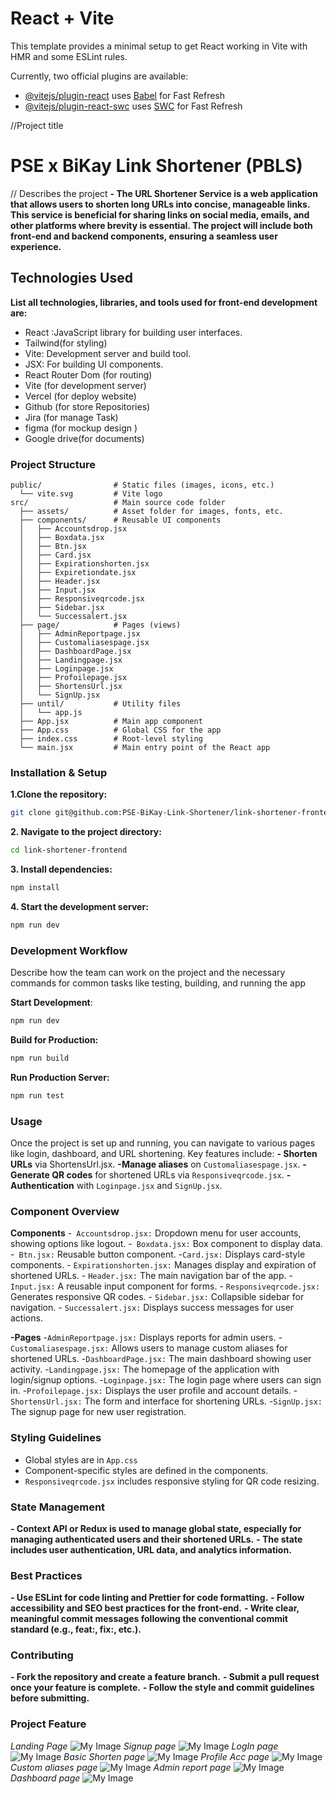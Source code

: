 # React + Vite

This template provides a minimal setup to get React working in Vite with HMR and some ESLint rules.

Currently, two official plugins are available:

- [@vitejs/plugin-react](https://github.com/vitejs/vite-plugin-react/blob/main/packages/plugin-react/README.md) uses [Babel](https://babeljs.io/) for Fast Refresh
- [@vitejs/plugin-react-swc](https://github.com/vitejs/vite-plugin-react-swc) uses [SWC](https://swc.rs/) for Fast Refresh



//Project title 
# PSE x BiKay Link Shortener (PBLS)
// Describes the project
**- The URL Shortener Service is a web application that allows users to shorten long URLs into concise, manageable links. This service is beneficial for sharing links on social media, emails, and other platforms where brevity is essential. The project will include both front-end and backend components, ensuring a seamless user experience.**

## Technologies Used
**List all technologies, libraries, and tools used for front-end development are:**
- React :JavaScript library for building user interfaces.
- Tailwind(for styling)
- Vite: Development server and build tool.
- JSX: For building UI components.
- React Router Dom (for routing)
- Vite (for development server)
- Vercel (for deploy website)
- Github (for store Repositories)
- Jira (for manage Task)
- figma (for mockup design )
- Google drive(for documents)

### Project Structure
```src/
public/                # Static files (images, icons, etc.)
  └── vite.svg         # Vite logo
src/                   # Main source code folder
  ├── assets/          # Asset folder for images, fonts, etc.
  ├── components/      # Reusable UI components
  │   ├── Accountsdrop.jsx
  │   ├── Boxdata.jsx
  │   ├── Btn.jsx
  │   ├── Card.jsx
  │   ├── Expirationshorten.jsx
  │   ├── Expiretiondate.jsx
  │   ├── Header.jsx
  │   ├── Input.jsx
  │   ├── Responsiveqrcode.jsx
  │   ├── Sidebar.jsx
  │   └── Successalert.jsx
  ├── page/            # Pages (views)
  │   ├── AdminReportpage.jsx
  │   ├── Customaliasespage.jsx
  │   ├── DashboardPage.jsx
  │   ├── Landingpage.jsx
  │   ├── Loginpage.jsx
  │   ├── Profoilepage.jsx
  │   ├── ShortensUrl.jsx
  │   └── SignUp.jsx
  ├── until/           # Utility files
  │   └── app.js
  ├── App.jsx          # Main app component
  ├── App.css          # Global CSS for the app
  ├── index.css        # Root-level styling
  └── main.jsx         # Main entry point of the React app

```

### Installation & Setup
**1.Clone the repository:**
```bash
git clone git@github.com:PSE-BiKay-Link-Shortener/link-shortener-frontend.git
```
**2. Navigate to the project directory:**
```bash   
cd link-shortener-frontend
```
**3. Install dependencies:**
```bash   
npm install
```
**4. Start the development server:**
```bash   
npm run dev
```
### Development Workflow
Describe how the team can work on the project and the necessary commands for common tasks like testing, building, and running the app

**Start Development**:
  ```bash
  npm run dev
  ```
**Build for Production:**
```bash
npm run build
```
**Run Production Server:**
```bash
npm run test
```

### Usage
Once the project is set up and running, you can navigate to various pages like login, dashboard, and URL shortening. Key features include:
**- Shorten URLs** via ShortensUrl.jsx.
**-Manage aliases** on `Customaliasespage.jsx`.
**-Generate QR codes** for shortened URLs via `Responsiveqrcode.jsx`.
**-Authentication** with `Loginpage.jsx` and `SignUp.jsx`. 

### Component Overview
**Components**
    -` Accountsdrop.jsx:` Dropdown menu for user accounts, showing options like logout.
    -` Boxdata.jsx:` Box component to display data.
    -` Btn.jsx:` Reusable button component.
    -`Card.jsx:` Displays card-style components.
    - `Expirationshorten.jsx:` Manages display and expiration of shortened URLs.
    - `Header.jsx:` The main navigation bar of the app.
    - `Input.jsx:` A reusable input component for forms.
    - `Responsiveqrcode.jsx:` Generates responsive QR codes.
    - `Sidebar.jsx:` Collapsible sidebar for navigation.
    - `Successalert.jsx:` Displays success messages for user actions.

**-Pages**
-`AdminReportpage.jsx:` Displays reports for admin users.
-`Customaliasespage.jsx:` Allows users to manage custom aliases for shortened URLs.
-`DashboardPage.jsx:` The main dashboard showing user activity.
-`Landingpage.jsx:` The homepage of the application with login/signup options.
-`Loginpage.jsx:` The login page where users can sign in.
-`Profoilepage.jsx:` Displays the user profile and account details.
-`ShortensUrl.jsx:` The form and interface for shortening URLs.
-`SignUp.jsx:` The signup page for new user registration.

### Styling Guidelines
- Global styles are in `App.css`
- Component-specific styles are defined in the components.
- `Responsiveqrcode.jsx` includes responsive styling for QR code resizing.

### State Management
**- Context API or Redux is used to manage global state, especially for managing authenticated users and their shortened URLs.**
**- The state includes user authentication, URL data, and analytics information.**

### Best Practices
**- Use ESLint for code linting and Prettier for code formatting.**
**- Follow accessibility and SEO best practices for the front-end.**
**- Write clear, meaningful commit messages following the conventional commit standard (e.g., feat:, fix:, etc.).**

### Contributing
**- Fork the repository and create a feature branch.**
**- Submit a pull request once your feature is complete.**
**- Follow the style and commit guidelines before submitting.**
### Project Feature
*Landing Page*
![My Image](public/Screenshot%20from%202024-09-23%2011-02-13.png)
*Signup page*
![My Image](public/image.png)
*LogIn page*
![My Image](public/image%20copy.png)
*Basic Shorten page*
![My Image](public/image%20copy%202.png)
*Profile Acc page*
![My Image](public/image%20copy%203.png)
*Custom aliases page*
![My Image](public/image%20copy%204.png)
*Admin report page*
![My Image](public/image%20copy%205.png)
*Dashboard page*
![My Image](public/image%20copy%206.png)

